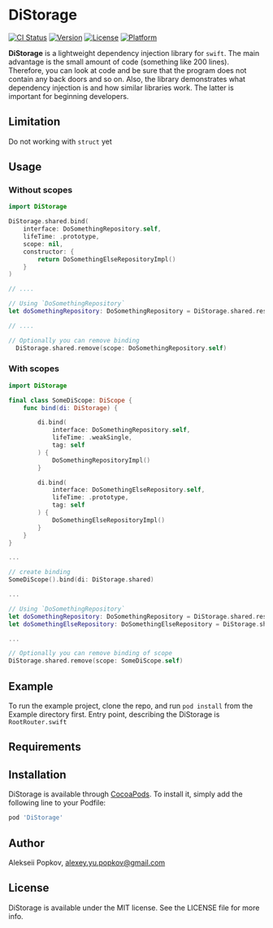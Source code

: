 # DiStorage

[![CI Status](https://img.shields.io/travis/8243302/DiStorage.svg?style=flat)](https://travis-ci.org/8243302/DiStorage)
[![Version](https://img.shields.io/cocoapods/v/DiStorage.svg?style=flat)](https://cocoapods.org/pods/DiStorage)
[![License](https://img.shields.io/cocoapods/l/DiStorage.svg?style=flat)](https://cocoapods.org/pods/DiStorage)
[![Platform](https://img.shields.io/cocoapods/p/DiStorage.svg?style=flat)](https://cocoapods.org/pods/DiStorage)


**DiStorage** is a lightweight dependency injection library for `swift`.
The main advantage is the small amount of code (something like 200 lines).
Therefore, you can look at code and be sure that the program does not contain any back doors and so on.
Also, the library demonstrates what dependency injection is and how similar libraries work.
The latter is important for beginning developers.

## Limitation
Do not working with `struct` yet

## Usage
### Without scopes
```swift
import DiStorage

DiStorage.shared.bind(
    interface: DoSomethingRepository.self,
    lifeTime: .prototype,
    scope: nil,
    constructor: {
        return DoSomethingElseRepositoryImpl()
    }
)

// ....

// Using `DoSomethingRepository`
let doSomethingRepository: DoSomethingRepository = DiStorage.shared.resolve()

// ....

// Optionally you can remove binding
  DiStorage.shared.remove(scope: DoSomethingRepository.self)

```

### With scopes
```swift
import DiStorage

final class SomeDiScope: DiScope {
    func bind(di: DiStorage) {

        di.bind(
            interface: DoSomethingRepository.self,
            lifeTime: .weakSingle,
            tag: self
        ) {
            DoSomethingRepositoryImpl()
        }

        di.bind(
            interface: DoSomethingElseRepository.self,
            lifeTime: .prototype,
            tag: self
        ) {
            DoSomethingElseRepositoryImpl()
        }
    }
}

...

// create binding 
SomeDiScope().bind(di: DiStorage.shared)

...

// Using `DoSomethingRepository`
let doSomethingRepository: DoSomethingRepository = DiStorage.shared.resolve()
let doSomethingElseRepository: DoSomethingElseRepository = DiStorage.shared.resolve()

...

// Optionally you can remove binding of scope
DiStorage.shared.remove(scope: SomeDiScope.self)
```

## Example

To run the example project, clone the repo, and run `pod install` from the Example directory first.
Entry point, describing the DiStorage is `RootRouter.swift` 

## Requirements

## Installation

DiStorage is available through [CocoaPods](https://cocoapods.org). To install
it, simply add the following line to your Podfile:

```ruby
pod 'DiStorage'
```

## Author

Alekseii Popkov, alexey.yu.popkov@gmail.com

## License

DiStorage is available under the MIT license. See the LICENSE file for more info.
